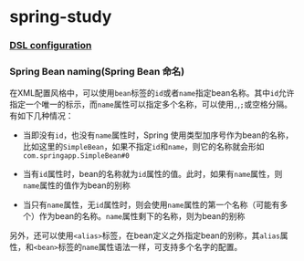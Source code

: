# spring-study

### [DSL configuration](https://github.com/gavincook/spring-study/tree/master/src/main/java/com/springapp/dsl)

### Spring Bean naming(Spring Bean 命名)

在XML配置风格中，可以使用`bean`标签的`id`或者`name`指定bean名称。其中`id`允许指定一个唯一的标示，而`name`属性可以指定多个名称，可以使用`,`,`;`或空格分隔。 有如下几种情况：

* 当即没有`id`，也没有`name`属性时，Spring 使用类型加序号作为bean的名称，比如这里的`SimpleBean`，如果不指定`id`和`name`，则它的名称就会形如`com.springapp.SimpleBean#0`

* 当有`id`属性时，bean的名称就为`id`属性的值。此时，如果有`name`属性，则`name`属性的值作为bean的别称

* 当只有`name`属性，无`id`属性时，则会使用`name`属性的第一个名称（可能有多个）作为bean的名称。`name`属性剩下的名称，则为bean的别称


另外，还可以使用`<alias>`标签，在bean定义之外指定bean的别称，其`alias`属性，和`<bean>`标签的`name`属性语法一样，可支持多个名字的配置。